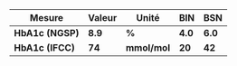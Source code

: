 |      Mesure     | Valeur|    Unité   |  BIN  |  BSN  |
|-----------------|-------|------------|-------|-------|
|**HbA1c  (NGSP)**|**8.9**|    **%**   |**4.0**|**6.0**|
|**HbA1c  (IFCC)**| **74**|**mmol/mol**| **20**| **42**|